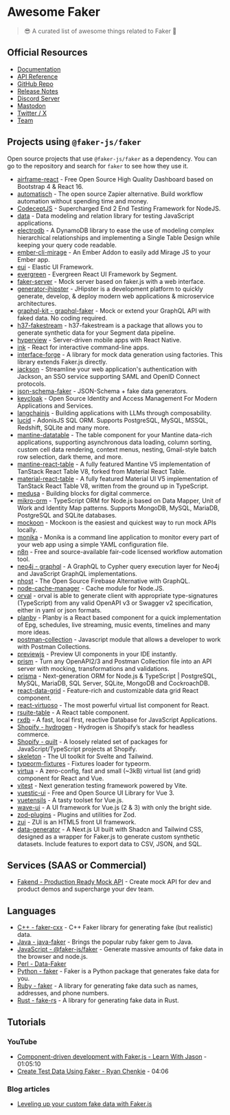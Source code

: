 # Awesome Faker

> 😎 A curated list of awesome things related to Faker 🐼

## Official Resources

- [Documentation](https://fakerjs.dev)
- [API Reference](https://fakerjs.dev/api)
- [GitHub Repo](https://github.com/faker-js/faker)
- [Release Notes](https://github.com/faker-js/faker/releases)
- [Discord Server](https://chat.fakerjs.dev)
- [Mastodon](https://fosstodon.org/@faker_js)
- [Twitter / X](https://twitter.com/faker_js)
- [Team](https://fakerjs.dev/about/team)

## Projects using `@faker-js/faker`

Open source projects that use `@faker-js/faker` as a dependency. You can go to the repository and search for `faker` to see how they use it.

- [airframe-react](https://github.com/0wczar/airframe-react) - Free Open Source High Quality Dashboard based on Bootstrap 4 & React 16.
- [automatisch](https://github.com/automatisch/automatisch) - The open source Zapier alternative. Build workflow automation without spending time and money.
- [CodeceptJS](https://github.com/codeceptjs/CodeceptJS) - Supercharged End 2 End Testing Framework for NodeJS.
- [data](https://github.com/mswjs/data) - Data modeling and relation library for testing JavaScript applications.
- [electrodb](https://github.com/tywalch/electrodb) - A DynamoDB library to ease the use of modeling complex hierarchical relationships and implementing a Single Table Design while keeping your query code readable.
- [ember-cli-mirage](https://github.com/miragejs/ember-cli-mirage) - An Ember Addon to easily add Mirage JS to your Ember app.
- [eui](https://github.com/elastic/eui) - Elastic UI Framework.
- [evergreen](https://github.com/segmentio/evergreen) - Evergreen React UI Framework by Segment.
- [faker-server](https://github.com/Ray-D-Song/faker-server) - Mock server based on faker.js with a web interface.
- [generator-jhipster](https://github.com/jhipster/generator-jhipster) - JHipster is a development platform to quickly generate, develop, & deploy modern web applications & microservice architectures.
- [graphql-kit - graphql-faker](https://github.com/graphql-kit/graphql-faker) - Mock or extend your GraphQL API with faked data. No coding required.
- [h37-fakestream](https://github.com/human-37/h37-fakestream) - h37-fakestream is a package that allows you to generate synthetic data for your Segment data pipeline.
- [hyperview](https://github.com/Instawork/hyperview) - Server-driven mobile apps with React Native.
- [ink](https://github.com/vadimdemedes/ink) - React for interactive command-line apps.
- [interface-forge](https://github.com/tool-belt/interface-forge) - A library for mock data generation using factories. This library extends Faker.js directly.
- [jackson](https://github.com/boxyhq/jackson) - Streamline your web application's authentication with Jackson, an SSO service supporting SAML and OpenID Connect protocols.
- [json-schema-faker](https://github.com/json-schema-faker/json-schema-faker) - JSON-Schema + fake data generators.
- [keycloak](https://github.com/keycloak/keycloak) - Open Source Identity and Access Management For Modern Applications and Services.
- [langchainjs](https://github.com/langchain-ai/langchainjs) - Building applications with LLMs through composability.
- [lucid](https://github.com/adonisjs/lucid) - AdonisJS SQL ORM. Supports PostgreSQL, MySQL, MSSQL, Redshift, SQLite and many more.
- [mantine-datatable](https://github.com/icflorescu/mantine-datatable) - The table component for your Mantine data-rich applications, supporting asynchronous data loading, column sorting, custom cell data rendering, context menus, nesting, Gmail-style batch row selection, dark theme, and more.
- [mantine-react-table](https://github.com/KevinVandy/mantine-react-table) - A fully featured Mantine V5 implementation of TanStack React Table V8, forked from Material React Table.
- [material-react-table](https://github.com/KevinVandy/material-react-table) - A fully featured Material UI V5 implementation of TanStack React Table V8, written from the ground up in TypeScript.
- [medusa](https://github.com/medusajs/medusa) - Building blocks for digital commerce.
- [mikro-orm](https://github.com/mikro-orm/mikro-orm) - TypeScript ORM for Node.js based on Data Mapper, Unit of Work and Identity Map patterns. Supports MongoDB, MySQL, MariaDB, PostgreSQL and SQLite databases.
- [mockoon](https://github.com/mockoon/mockoon) - Mockoon is the easiest and quickest way to run mock APIs locally.
- [monika](https://github.com/hyperjumptech/monika) - Monika is a command line application to monitor every part of your web app using a simple YAML configuration file.
- [n8n](https://github.com/n8n-io/n8n) - Free and source-available fair-code licensed workflow automation tool.
- [neo4j - graphql](https://github.com/neo4j/graphql) - A GraphQL to Cypher query execution layer for Neo4j and JavaScript GraphQL implementations.
- [nhost](https://github.com/nhost/nhost) - The Open Source Firebase Alternative with GraphQL.
- [node-cache-manager](https://github.com/node-cache-manager/node-cache-manager) - Cache module for Node.JS.
- [orval](https://github.com/anymaniax/orval) - orval is able to generate client with appropriate type-signatures (TypeScript) from any valid OpenAPI v3 or Swagger v2 specification, either in yaml or json formats.
- [planby](https://github.com/karolkozer/planby) - Planby is a React based component for a quick implementation of Epg, schedules, live streaming, music events, timelines and many more ideas.
- [postman-collection](https://github.com/postmanlabs/postman-collection) - Javascript module that allows a developer to work with Postman Collections.
- [previewjs](https://github.com/fwouts/previewjs) - Preview UI components in your IDE instantly.
- [prism](https://github.com/stoplightio/prism) - Turn any OpenAPI2/3 and Postman Collection file into an API server with mocking, transformations and validations.
- [prisma](https://github.com/prisma/prisma) - Next-generation ORM for Node.js & TypeScript | PostgreSQL, MySQL, MariaDB, SQL Server, SQLite, MongoDB and CockroachDB.
- [react-data-grid](https://github.com/adazzle/react-data-grid) - Feature-rich and customizable data grid React component.
- [react-virtuoso](https://github.com/petyosi/react-virtuoso) - The most powerful virtual list component for React.
- [rsuite-table](https://github.com/rsuite/rsuite-table) - A React table component.
- [rxdb](https://github.com/pubkey/rxdb) - A fast, local first, reactive Database for JavaScript Applications.
- [Shopify - hydrogen](https://github.com/Shopify/hydrogen) - Hydrogen is Shopify’s stack for headless commerce.
- [Shopify - quilt](https://github.com/Shopify/quilt) - A loosely related set of packages for JavaScript/TypeScript projects at Shopify.
- [skeleton](https://github.com/skeletonlabs/skeleton) - The UI toolkit for Svelte and Tailwind.
- [typeorm-fixtures](https://github.com/RobinCK/typeorm-fixtures) - Fixtures loader for typeorm.
- [virtua](https://github.com/inokawa/virtua) - A zero-config, fast and small (~3kB) virtual list (and grid) component for React and Vue.
- [vitest](https://github.com/vitest-dev/vitest) - Next generation testing framework powered by Vite.
- [vuestic-ui](https://github.com/epicmaxco/vuestic-ui) - Free and Open Source UI Library for Vue 3.
- [vuetensils](https://github.com/AustinGil/vuetensils) - A tasty toolset for Vue.js.
- [wave-ui](https://github.com/antoniandre/wave-ui) - A UI framework for Vue.js (2 & 3) with only the bright side.
- [zod-plugins](https://github.com/anatine/zod-plugins) - Plugins and utilities for Zod.
- [zui](https://github.com/easysoft/zui) - ZUI is an HTML5 front UI framework.
- [data-generator](https://github.com/BreisOne/data-generator) - A Next.js UI built with Shadcn and Tailwind CSS, designed as a wrapper for Faker.js to generate custom synthetic datasets. Include features to export data to CSV, JSON, and SQL.

## Services (SAAS or Commercial)

- [Fakend - Production Ready Mock API](https://fakend.fyi) - Create mock API for dev and product demos and supercharge your dev team.

## Languages

- [C++ - faker-cxx](https://github.com/cieslarmichal/faker-cxx) - C++ Faker library for generating fake (but realistic) data. 
- [Java - java-faker](https://github.com/DiUS/java-faker) - Brings the popular ruby faker gem to Java.
- [JavaScript - @faker-js/faker](https://github.com/faker-js/faker) - Generate massive amounts of fake data in the browser and node.js.
- [Perl - Data-Faker](https://metacpan.org/dist/Data-Faker)
- [Python - faker](https://github.com/joke2k/faker) - Faker is a Python package that generates fake data for you.
- [Ruby - faker](https://github.com/faker-ruby/faker) - A library for generating fake data such as names, addresses, and phone numbers.
- [Rust - fake-rs](https://github.com/cksac/fake-rs) - A library for generating fake data in Rust.

## Tutorials

### YouTube

- [Component-driven development with Faker.js - Learn With Jason](https://www.youtube.com/watch?v=tIwG-bAkU5E&ab_channel=LearnWithJason) - 01:05:10
- [Create Test Data Using Faker - Ryan Chenkie](https://www.youtube.com/watch?v=oPKS0FmCHA4&ab_channel=RyanChenkie) - 04:06

### Blog articles

- [Leveling up your custom fake data with Faker.js](https://dev.to/matthewmayer/leveling-up-your-custom-fake-data-with-fakerjs-3f7m)
